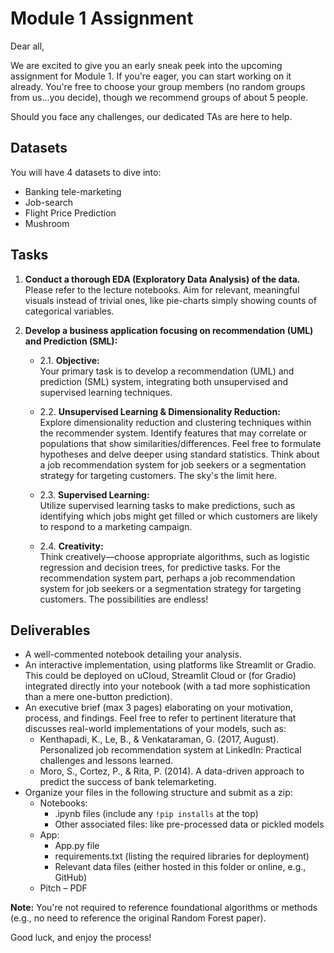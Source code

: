 # Module 1 Assignment

Dear all,

We are excited to give you an early sneak peek into the upcoming assignment for Module 1. If you're eager, you can start working on it already. You're free to choose your group members (no random groups from us...you decide), though we recommend groups of about 5 people.

Should you face any challenges, our dedicated TAs are here to help.

## Datasets

You will have 4 datasets to dive into:
- Banking tele-marketing
- Job-search
- Flight Price Prediction
- Mushroom

## Tasks

1. **Conduct a thorough EDA (Exploratory Data Analysis) of the data.**  
   Please refer to the lecture notebooks. Aim for relevant, meaningful visuals instead of trivial ones, like pie-charts simply showing counts of categorical variables.

2. **Develop a business application focusing on recommendation (UML) and Prediction (SML):**
   - 2.1. **Objective:**  
      Your primary task is to develop a recommendation (UML) and prediction (SML) system, integrating both unsupervised and supervised learning techniques.
   - 2.2. **Unsupervised Learning & Dimensionality Reduction:**  
      Explore dimensionality reduction and clustering techniques within the recommender system. Identify features that may correlate or populations that show similarities/differences. Feel free to formulate hypotheses and delve deeper using standard statistics. Think about a job recommendation system for job seekers or a segmentation strategy for targeting customers. The sky's the limit here.
   
   - 2.3. **Supervised Learning:**  
      Utilize supervised learning tasks to make predictions, such as identifying which jobs might get filled or which customers are likely to respond to a marketing campaign.
   
   - 2.4. **Creativity:**  
      Think creatively—choose appropriate algorithms, such as logistic regression and decision trees, for predictive tasks. For the recommendation system part, perhaps a job recommendation system for job 
 seekers or a segmentation strategy for targeting customers. The possibilities are endless!
   
## Deliverables

- A well-commented notebook detailing your analysis.
- An interactive implementation, using platforms like Streamlit or Gradio. This could be deployed on uCloud, Streamlit Cloud or (for Gradio) integrated directly into your notebook (with a tad more sophistication than a mere one-button prediction).
- An executive brief (max 3 pages) elaborating on your motivation, process, and findings. Feel free to refer to pertinent literature that discusses real-world implementations of your models, such as:
  - Kenthapadi, K., Le, B., & Venkataraman, G. (2017, August). Personalized job recommendation system at LinkedIn: Practical challenges and lessons learned.
  - Moro, S., Cortez, P., & Rita, P. (2014). A data-driven approach to predict the success of bank telemarketing.
- Organize your files in the following structure and submit as a zip:
  - Notebooks:
    - .ipynb files (include any `!pip installs` at the top)
    - Other associated files: like pre-processed data or pickled models
  - App:
    - App.py file
    - requirements.txt (listing the required libraries for deployment)
    - Relevant data files (either hosted in this folder or online, e.g., GitHub)
  - Pitch – PDF

**Note:** You're not required to reference foundational algorithms or methods (e.g., no need to reference the original Random Forest paper).

Good luck, and enjoy the process!
